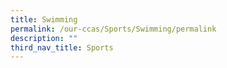 ```yaml
---
title: Swimming
permalink: /our-ccas/Sports/Swimming/permalink
description: ""
third_nav_title: Sports
---
```

